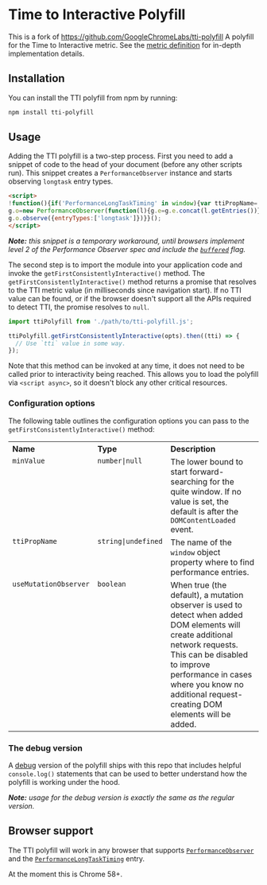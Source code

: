 Time to Interactive Polyfill
============================

This is a fork of https://github.com/GoogleChromeLabs/tti-polyfill
A polyfill for the Time to Interactive metric. See the [metric definition](https://goo.gl/OSmrPk) for in-depth implementation details.

## Installation

You can install the TTI polyfill from npm by running:

```sh
npm install tti-polyfill
```

## Usage

Adding the TTI polyfill is a two-step process. First you need to add a snippet of code to the head of your document (before any other scripts run). This snippet creates a `PerformanceObserver` instance and starts observing `longtask` entry types.

```html
<script>
!function(){if('PerformanceLongTaskTiming' in window){var ttiPropName='__tti';var g=window[ttiPropName]={e:[]};
g.o=new PerformanceObserver(function(l){g.e=g.e.concat(l.getEntries())});
g.o.observe({entryTypes:['longtask']})}}();
</script>
```

*__Note:__ this snippet is a temporary workaround, until browsers implement level 2 of the Performance Observer spec and include the [`buffered`](https://w3c.github.io/performance-timeline/#dom-performanceobserverinit-buffered) flag.*

The second step is to import the module into your application code and invoke the `getFirstConsistentlyInteractive()` method. The `getFirstConsistentlyInteractive()` method returns a promise that resolves to the TTI metric value (in milliseconds since navigation start). If no TTI value can be found, or if the browser doesn't support all the APIs required to detect TTI, the promise resolves to `null`.

```js
import ttiPolyfill from './path/to/tti-polyfill.js';

ttiPolyfill.getFirstConsistentlyInteractive(opts).then((tti) => {
  // Use `tti` value in some way.
});
```

Note that this method can be invoked at any time, it does not need to be called prior to interactivity being reached. This allows you to load the polyfill via `<script async>`, so it doesn't block any other critical resources.

### Configuration options

The following table outlines the configuration options you can pass to the `getFirstConsistentlyInteractive()` method:

<table>
  <tr valign="top">
    <th align="left">Name</th>
    <th align="left">Type</th>
    <th align="left">Description</th>
  </tr>
  <tr valign="top">
    <td><code>minValue</code></td>
    <td><code>number|null</code></td>
    <td>
      The lower bound to start forward-searching for the quite window. If no value is set, the default is after the <code>DOMContentLoaded</code> event.
    </td>
  </tr>
    <tr valign="top">
    <td><code>ttiPropName</code></td>
    <td><code>string|undefined</code></td>
    <td>
      The name of the <code>window</code> object property where to find performance entries.
    </td>
  </tr>
  <tr valign="top">
    <td><code>useMutationObserver</code></td>
    <td><code>boolean</code></td>
    <td>
      When true (the default), a mutation observer is used to detect when added DOM elements will create additional network requests. This can be disabled to improve performance in cases where you know no additional request-creating DOM elements will be added.
    </td>
  </tr>
</table>

### The debug version

A [debug](https://github.com/GoogleChrome/tti-polyfill/blob/master/tti-polyfill-debug.js) version of the polyfill ships with this repo that includes helpful `console.log()` statements that can be used to better understand how the polyfill is working under the hood.

*__Note:__ usage for the debug version is exactly the same as the regular version.*

## Browser support

The TTI polyfill will work in any browser that supports [`PerformanceObserver`](https://developer.mozilla.org/en-US/docs/Web/API/PerformanceObserver) and the [`PerformanceLongTaskTiming`](https://w3c.github.io/longtasks/) entry.

At the moment this is Chrome 58+.
